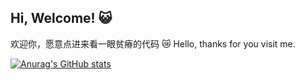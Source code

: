 ## Hi, Welcome! 😺
欢迎你，愿意点进来看一眼贫瘠的代码 😿
Hello, thanks for you visit me. 

[![Anurag's GitHub stats](https://github-readme-stats.vercel.app/api?username=Ramoif)](https://github.com/anuraghazra/github-readme-stats)
